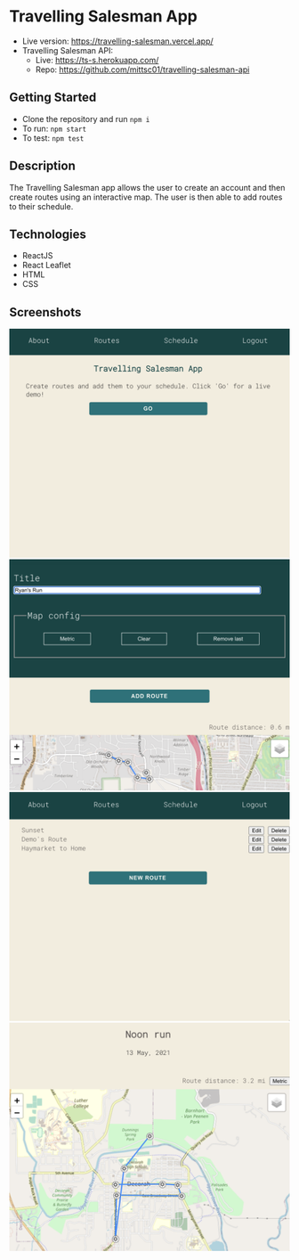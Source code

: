 # Travelling Salesman App

* Live version: https://travelling-salesman.vercel.app/
* Travelling Salesman API:
    * Live: https://ts-s.herokuapp.com/
    * Repo: https://github.com/mittsc01/travelling-salesman-api



## Getting Started
* Clone the repository and run `npm i`
* To run: `npm start`
* To test: `npm test` 


## Description

The Travelling Salesman app allows the user to create an account and then create routes using an interactive map.  The user is then able to add routes to their schedule.

## Technologies
* ReactJS
* React Leaflet
* HTML
* CSS

## Screenshots
![Landing page view screenshot](/ts-screenshots/Landing.png)
![Add Route view screenshot](/ts-screenshots/AddRoute.png)
![Route List view screenshot](/ts-screenshots/RouteList.png)
![Schedule Item detail view screenshot](/ts-screenshots/ScheduleItem.png)
